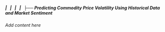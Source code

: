 ##### |   |   |   |   ├── Predicting Commodity Price Volatility Using Historical Data and Market Sentiment

*Add content here*